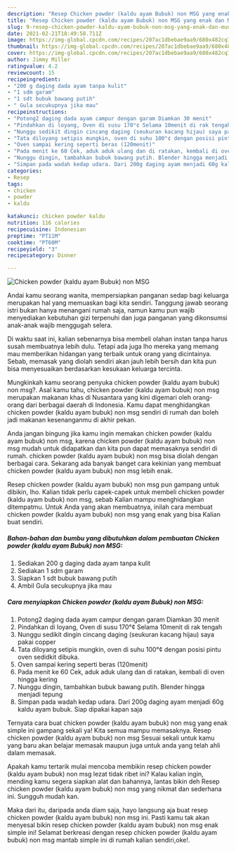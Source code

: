 ```yaml
---
description: "Resep Chicken powder (kaldu ayam Bubuk) non MSG yang enak dan Mudah Dibuat"
title: "Resep Chicken powder (kaldu ayam Bubuk) non MSG yang enak dan Mudah Dibuat"
slug: 9-resep-chicken-powder-kaldu-ayam-bubuk-non-msg-yang-enak-dan-mudah-dibuat
date: 2021-02-21T18:49:58.711Z
image: https://img-global.cpcdn.com/recipes/207ac1dbebae9aa9/680x482cq70/chicken-powder-kaldu-ayam-bubuk-non-msg-foto-resep-utama.jpg
thumbnail: https://img-global.cpcdn.com/recipes/207ac1dbebae9aa9/680x482cq70/chicken-powder-kaldu-ayam-bubuk-non-msg-foto-resep-utama.jpg
cover: https://img-global.cpcdn.com/recipes/207ac1dbebae9aa9/680x482cq70/chicken-powder-kaldu-ayam-bubuk-non-msg-foto-resep-utama.jpg
author: Jimmy Miller
ratingvalue: 4.2
reviewcount: 15
recipeingredient:
- "200 g daging dada ayam tanpa kulit"
- "1 sdm garam"
- "1 sdt bubuk bawang putih"
- " Gula secukupnya jika mau"
recipeinstructions:
- "Potong2 daging dada ayam campur dengan garam Diamkan 30 menit"
- "Pindahkan di loyang, Oven di susu 170°¢ Selama 10menit di rak tengah"
- "Nunggu sedikit dingin cincang daging (seukuran kacang hijau) saya pakai copper"
- "Tata diloyang setipis mungkin, oven di suhu 100°¢ dengan posisi pintu oven sedidkit dibuka."
- "Oven sampai kering seperti beras (120menit)"
- "Pada menit ke 60 Cek, aduk aduk ulang dan di ratakan, kembali di oven hingga kering"
- "Nunggu dingin, tambahkan bubuk bawang putih. Blender hingga menjadi tepung"
- "Simpan pada wadah kedap udara. Dari 200g daging ayam menjadi 60g kaldu ayam bubuk. Siap dipakai kapan saja"
categories:
- Resep
tags:
- chicken
- powder
- kaldu

katakunci: chicken powder kaldu 
nutrition: 116 calories
recipecuisine: Indonesian
preptime: "PT11M"
cooktime: "PT60M"
recipeyield: "3"
recipecategory: Dinner

---
```



![Chicken powder (kaldu ayam Bubuk) non MSG](https://img-global.cpcdn.com/recipes/207ac1dbebae9aa9/680x482cq70/chicken-powder-kaldu-ayam-bubuk-non-msg-foto-resep-utama.jpg)

Andai kamu seorang wanita, mempersiapkan panganan sedap bagi keluarga merupakan hal yang memuaskan bagi kita sendiri. Tanggung jawab seorang istri bukan hanya menangani rumah saja, namun kamu pun wajib menyediakan kebutuhan gizi terpenuhi dan juga panganan yang dikonsumsi anak-anak wajib menggugah selera.

Di waktu  saat ini, kalian sebenarnya bisa membeli olahan instan tanpa harus susah membuatnya lebih dulu. Tetapi ada juga lho mereka yang memang mau memberikan hidangan yang terbaik untuk orang yang dicintainya. Sebab, memasak yang diolah sendiri akan jauh lebih bersih dan kita pun bisa menyesuaikan berdasarkan kesukaan keluarga tercinta. 



Mungkinkah kamu seorang penyuka chicken powder (kaldu ayam bubuk) non msg?. Asal kamu tahu, chicken powder (kaldu ayam bubuk) non msg merupakan makanan khas di Nusantara yang kini digemari oleh orang-orang dari berbagai daerah di Indonesia. Kamu dapat menghidangkan chicken powder (kaldu ayam bubuk) non msg sendiri di rumah dan boleh jadi makanan kesenanganmu di akhir pekan.

Anda jangan bingung jika kamu ingin memakan chicken powder (kaldu ayam bubuk) non msg, karena chicken powder (kaldu ayam bubuk) non msg mudah untuk didapatkan dan kita pun dapat memasaknya sendiri di rumah. chicken powder (kaldu ayam bubuk) non msg bisa diolah dengan berbagai cara. Sekarang ada banyak banget cara kekinian yang membuat chicken powder (kaldu ayam bubuk) non msg lebih enak.

Resep chicken powder (kaldu ayam bubuk) non msg pun gampang untuk dibikin, lho. Kalian tidak perlu capek-capek untuk membeli chicken powder (kaldu ayam bubuk) non msg, sebab Kalian mampu menghidangkan ditempatmu. Untuk Anda yang akan membuatnya, inilah cara membuat chicken powder (kaldu ayam bubuk) non msg yang enak yang bisa Kalian buat sendiri.

<!--inarticleads1-->

##### Bahan-bahan dan bumbu yang dibutuhkan dalam pembuatan Chicken powder (kaldu ayam Bubuk) non MSG:

1. Sediakan 200 g daging dada ayam tanpa kulit
1. Sediakan 1 sdm garam
1. Siapkan 1 sdt bubuk bawang putih
1. Ambil  Gula secukupnya jika mau




<!--inarticleads2-->

##### Cara menyiapkan Chicken powder (kaldu ayam Bubuk) non MSG:

1. Potong2 daging dada ayam campur dengan garam Diamkan 30 menit
1. Pindahkan di loyang, Oven di susu 170°¢ Selama 10menit di rak tengah
1. Nunggu sedikit dingin cincang daging (seukuran kacang hijau) saya pakai copper
1. Tata diloyang setipis mungkin, oven di suhu 100°¢ dengan posisi pintu oven sedidkit dibuka.
1. Oven sampai kering seperti beras (120menit)
1. Pada menit ke 60 Cek, aduk aduk ulang dan di ratakan, kembali di oven hingga kering
1. Nunggu dingin, tambahkan bubuk bawang putih. Blender hingga menjadi tepung
1. Simpan pada wadah kedap udara. Dari 200g daging ayam menjadi 60g kaldu ayam bubuk. Siap dipakai kapan saja




Ternyata cara buat chicken powder (kaldu ayam bubuk) non msg yang enak simple ini gampang sekali ya! Kita semua mampu memasaknya. Resep chicken powder (kaldu ayam bubuk) non msg Sesuai sekali untuk kamu yang baru akan belajar memasak maupun juga untuk anda yang telah ahli dalam memasak.

Apakah kamu tertarik mulai mencoba membikin resep chicken powder (kaldu ayam bubuk) non msg lezat tidak ribet ini? Kalau kalian ingin, mending kamu segera siapkan alat dan bahannya, lantas bikin deh Resep chicken powder (kaldu ayam bubuk) non msg yang nikmat dan sederhana ini. Sungguh mudah kan. 

Maka dari itu, daripada anda diam saja, hayo langsung aja buat resep chicken powder (kaldu ayam bubuk) non msg ini. Pasti kamu tak akan menyesal bikin resep chicken powder (kaldu ayam bubuk) non msg enak simple ini! Selamat berkreasi dengan resep chicken powder (kaldu ayam bubuk) non msg mantab simple ini di rumah kalian sendiri,oke!.

